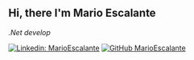   <h2>Hi, there I'm Mario Escalante</h2>
  <p><em>.Net develop</em></p>
  
  [![Linkedin: MarioEscalante](https://img.shields.io/badge/-MarioEscalante-blue?style=flat-square&logo=Linkedin&logoColor=white&link=https://www.linkedin.com/in/eskantu/)](https://www.linkedin.com/in/eskantu/)
   [![GitHub MarioEscalante](https://img.shields.io/github/followers/Eskantu?label=follow&style=social)](https://github.com/Eskantu)
   

